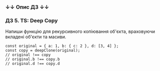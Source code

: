 ### ↓↓ Опис ДЗ ↓↓ 
### ДЗ 5. TS: Deep Copy
<p>Напиши функцію для рекурсивного копіювання об'єкта, враховуючи вкладені об'єкти та масиви.</p>
<code>const original = { a: 1, b: { c: 2 }, d: [3, 4] };
const copy = deepClone(original);
// original !== copy
// original.b !== copy.b
// original.d !== copy.d
</code>
